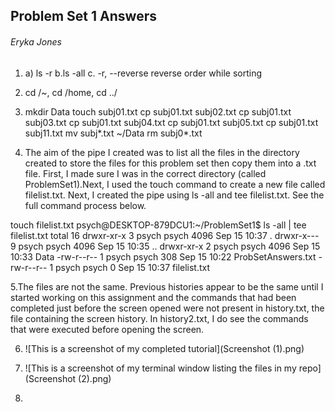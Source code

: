 ## Problem Set 1 Answers
###### Eryka Jones


1. a) ls -r
b.ls -all
c. -r, --reverse
              reverse order while sorting

2. cd /~, cd /home, cd ../

3. mkdir Data
touch subj01.txt
cp subj01.txt subj02.txt
cp subj01.txt subj03.txt
cp subj01.txt subj04.txt
cp subj01.txt subj05.txt
cp subj01.txt subj11.txt
mv subj*.txt ~/Data
rm subj0*.txt

4. The aim of the pipe I created was to list all the files in the directory created to store the files for this problem set then copy them into a .txt file. First, I made sure I was in the correct directory (called ProblemSet1).Next, I used the touch command to create a new file called filelist.txt. Next, I created the pipe using ls -all and tee filelist.txt. See the full command process below.

 touch filelist.txt
psych@DESKTOP-879DCU1:~/ProblemSet1$ ls -all | tee filelist.txt
total 16
drwxr-xr-x 3 psych psych 4096 Sep 15 10:37 .
drwxr-x--- 9 psych psych 4096 Sep 15 10:35 ..
drwxr-xr-x 2 psych psych 4096 Sep 15 10:33 Data
-rw-r--r-- 1 psych psych  308 Sep 15 10:22 ProbSetAnswers.txt
-rw-r--r-- 1 psych psych    0 Sep 15 10:37 filelist.txt   

5.The files are not the same. Previous histories appear to be the same until I started working on this assignment and the commands that had been completed just before the screen opened were not present in history.txt, the file containing the screen history. In history2.txt, I do see the commands that were executed before opening the screen.

6. ![This is a screenshot of my completed tutorial](Screenshot (1).png)

7. ![This is a screenshot of my terminal window listing the files in my repo](Screenshot (2).png)

8.   
